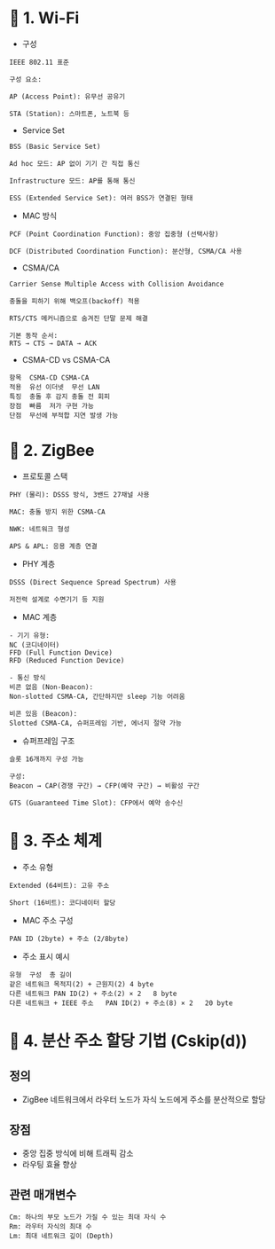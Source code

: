 # 🔶 1. Wi-Fi
- 구성
```
IEEE 802.11 표준

구성 요소:

AP (Access Point): 유무선 공유기

STA (Station): 스마트폰, 노트북 등
```

-  Service Set
```
BSS (Basic Service Set)

Ad hoc 모드: AP 없이 기기 간 직접 통신

Infrastructure 모드: AP를 통해 통신

ESS (Extended Service Set): 여러 BSS가 연결된 형태
```

-  MAC 방식
```
PCF (Point Coordination Function): 중앙 집중형 (선택사항)

DCF (Distributed Coordination Function): 분산형, CSMA/CA 사용
```

-  CSMA/CA
```
Carrier Sense Multiple Access with Collision Avoidance

충돌을 피하기 위해 백오프(backoff) 적용

RTS/CTS 메커니즘으로 숨겨진 단말 문제 해결

기본 동작 순서:
RTS → CTS → DATA → ACK
```

-  CSMA-CD vs CSMA-CA
```
항목	CSMA-CD	CSMA-CA
적용	유선 이더넷	무선 LAN
특징	충돌 후 감지	충돌 전 회피
장점	빠름	저가 구현 가능
단점	무선에 부적합	지연 발생 가능
```

# 🔶 2. ZigBee
-  프로토콜 스택
```
PHY (물리): DSSS 방식, 3밴드 27채널 사용

MAC: 충돌 방지 위한 CSMA-CA

NWK: 네트워크 형성

APS & APL: 응용 계층 연결
```

-  PHY 계층
```
DSSS (Direct Sequence Spread Spectrum) 사용

저전력 설계로 수면기기 등 지원
```

-  MAC 계층
```
- 기기 유형:
NC (코디네이터)
FFD (Full Function Device)
RFD (Reduced Function Device)

- 통신 방식
비콘 없음 (Non-Beacon):
Non-slotted CSMA-CA, 간단하지만 sleep 기능 어려움

비콘 있음 (Beacon):
Slotted CSMA-CA, 슈퍼프레임 기반, 에너지 절약 가능
```

-  슈퍼프레임 구조
```
슬롯 16개까지 구성 가능

구성:
Beacon → CAP(경쟁 구간) → CFP(예약 구간) → 비활성 구간

GTS (Guaranteed Time Slot): CFP에서 예약 송수신
```

# 🔶 3. 주소 체계
-  주소 유형
```
Extended (64비트): 고유 주소

Short (16비트): 코디네이터 할당
```

-  MAC 주소 구성
```
PAN ID (2byte) + 주소 (2/8byte)
```

-  주소 표시 예시
```
유형	구성	총 길이
같은 네트워크	목적지(2) + 근원지(2)	4 byte
다른 네트워크	PAN ID(2) + 주소(2) × 2	8 byte
다른 네트워크 + IEEE 주소	PAN ID(2) + 주소(8) × 2	20 byte
```

# 🔶 4. 분산 주소 할당 기법 (Cskip(d))
##  정의
- ZigBee 네트워크에서 라우터 노드가 자식 노드에게 주소를 분산적으로 할당

##  장점
- 중앙 집중 방식에 비해 트래픽 감소
- 라우팅 효율 향상

##  관련 매개변수
```
Cm: 하나의 부모 노드가 가질 수 있는 최대 자식 수
Rm: 라우터 자식의 최대 수
Lm: 최대 네트워크 깊이 (Depth)
```
